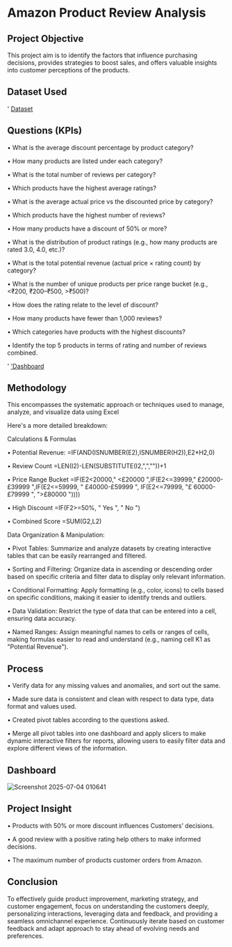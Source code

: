 # Amazon Product Review Analysis

## Project Objective

This project aim is to identify the factors that influence purchasing decisions, provides strategies to boost sales, and offers valuable insights into customer perceptions of the products.

## Dataset Used
' <a href="https://github.com/Marryah007/Amazon_Data_Analysis_Dashboard/blob/main/Amazon%20Product%20Review.xlsx">Dataset</a>

## Questions (KPIs)

•	What is the average discount percentage by product category?

•	How many products are listed under each category?

•	What is the total number of reviews per category? 

•	Which products have the highest average ratings?

•	What is the average actual price vs the discounted price by category? 

•	Which products have the highest number of reviews? 

•	How many products have a discount of 50% or more?

•	What is the distribution of product ratings (e.g., how many products are rated 3.0, 4.0, etc.)? 

•	What is the total potential revenue (actual price × rating count) by category? 

•	What is the number of unique products per price range bucket (e.g., <₹200, ₹200–₹500, >₹500)?

•	How does the rating relate to the level of discount?

•	How many products have fewer than 1,000 reviews?

•	Which categories have products with the highest discounts?

•	Identify the top 5 products in terms of rating and number of reviews combined.

' <a href="https://github.com/Marryah007/Amazon_Data_Analysis_Dashboard/blob/main/Screenshot%202025-07-04%20010641.png">'Dashboard <a/>

## Methodology

This encompasses the systematic approach or techniques used to manage, analyze, and visualize data using Excel

Here's a more detailed breakdown:

Calculations & Formulas

•	Potential Revenue:
=IF(AND(ISNUMBER(E2),ISNUMBER(H2)),E2*H2,0)

•	Review Count
=LEN(I2)-LEN(SUBSTITUTE(I2,",",""))+1

•	Price Range Bucket
=IF(E2<20000," <£20000 ",IF(E2<=39999," £20000-£39999 ",IF(E2<=59999, " £40000-£59999 ", IF(E2<=79999, "£ 60000-£79999 ", ">£80000 "))))

•	High Discount
=IF(F2>=50%, " Yes ", " No ")

•	Combined Score
=SUM(G2,L2)

Data Organization & Manipulation:

•	Pivot Tables:
Summarize and analyze datasets by creating interactive tables that can be easily rearranged and filtered. 

•	 Sorting and Filtering:
Organize data in ascending or descending order based on specific criteria and filter data to display only relevant information. 

•	 Conditional Formatting:
Apply formatting (e.g., color, icons) to cells based on specific conditions, making it easier to identify trends and outliers. 

•	 Data Validation:
Restrict the type of data that can be entered into a cell, ensuring data accuracy. 

•	Named Ranges:
Assign meaningful names to cells or ranges of cells, making formulas easier to read and understand (e.g., naming cell K1 as "Potential Revenue").



## Process

•	Verify data for any missing values and anomalies, and sort out the same.

•	Made sure data is consistent and clean with respect to data type, data format and values used.

•	Created pivot tables according to the questions asked.

•	Merge all pivot tables into one dashboard and apply slicers to make dynamic interactive filters for reports, allowing users to easily filter data and explore different views of the information.

## Dashboard
![Screenshot 2025-07-04 010641](https://github.com/user-attachments/assets/91377832-5cfb-4103-9a7a-bf6e2f4477ac)


## Project Insight

•	Products with 50% or more discount influences Customers’ decisions.

•	A good review with a positive rating help others to make informed decisions.

•	The maximum number of products customer orders from Amazon.

## Conclusion

To effectively guide product improvement, marketing strategy, and customer engagement, focus on understanding the customers deeply, personalizing interactions, leveraging data and feedback, and providing a seamless omnichannel experience. Continuously iterate based on customer feedback and adapt approach to stay ahead of evolving needs and preferences. 
